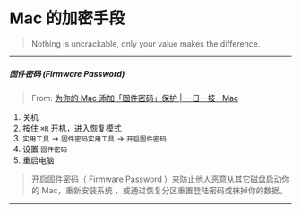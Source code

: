 # Mac 的加密手段

> Nothing is uncrackable, only your value makes the difference.

---

##### 固件密码 (Firmware Password)

> From: [为你的 Mac 添加「固件密码」保护 | 一日一技 · Mac](http://sspai.com/33355)

1. 关机
2. 按住 `⌘R` 开机，进入恢复模式
3. `实用工具` -> `固件密码实用工具` -> `开启固件密码`
4. 设置 `固件密码`
5. 重启电脑

> 开启固件密码（ Firmware Password ）来防止他人恶意从其它磁盘启动你的 Mac，重新安装系统 ，或通过恢复分区重置登陆密码或抹掉你的数据。

---
